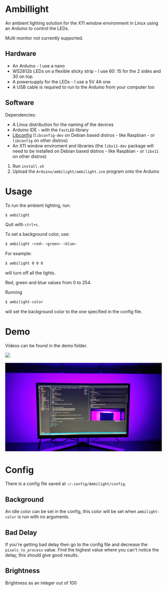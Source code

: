# Ambillight
An ambient lighting solution for the X11 window environment in Linux using an Arduino to control the LEDs.

Multi monitor not currently supported.

## Hardware
* An Arduino - I use a nano
* WS2812b LEDs on a flexible sticky strip - I use 60: 15 for the 2 sides and 30 on top.
* A powersupply for the LEDs - I use a 5V 4A one
* A USB cable is required to run to the Arduino from your computer too

## Software
Dependencies:
* A Linux distribution for the naming of the devices
* Arduino IDE - with the `FastLED` library
* [Libconfig](https://github.com/hyperrealm/libconfig) (`libconfig-dev` on Debian based distros - like Raspbian - or `libconfig` on other distros)
* An X11 window enviroment and libraries (the `libx11-dev` package will need to be installed on Debian based distros - like Raspbian - or `libx11` on other distros)

1. Run `install.sh`
2. Upload the `Arduino/ambilight/ambilight.ino` program onto the Arduino

# Usage

To run the ambient lighting, run:
```bash
$ ambilight
```
Quit with `ctrl+c`.

To set a background color, use:
```bash
$ ambilight <red> <green> <blue>
```
For example:
```bash
$ ambilight 0 0 0
```
will turn off all the lights.

Red, green and blue values from 0 to 254.

Running
```bash
$ ambilight-color
```
will set the background color to the one specified in the config file.


# Demo

Videos can be found in the demo folder.

![](Demo/Ambilight.gif)

![](Demo/Ambilight.jpg)

# Config

There is a config file saved at `~/.config/Ambilight/config`.

## Background

An idle color can be set in the config, this color will be set when `ambilight-color` is run with no arguments.

## Bad Delay

If you're getting bad delay then go to the config file and decrease the `pixels_to_process` value. Find the highest value where you can't notice the delay, this should give good results.  

## Brightness

Brightness as an integer out of 100